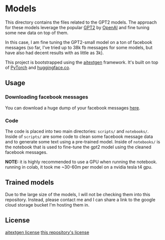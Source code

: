# Models

This directory contains the files related to the GPT2 models. The approach for
these models leverage the popular [GPT2](https://github.com/openai/gpt-2) by
[OpenAI](https://openai.com/) and fine tuning some new data on top of them.

In this case, I am fine tuning the GPT2-small model on a ton of facebook
messages (so far, I've tried up to 38k fb messages for some models, but have
also had decent results with as little as 3k).

This project is bootstrapped using the [aitextgen](https://github.com/minimaxir/aitextgen)
framework. It's built on top of [PyTorch](https://pytorch.org/) and
[huggingface.co](https://huggingface.co/).

## Usage

### Downloading facebook messages

You can download a huge dump of your facebook messages
[here](https://www.facebook.com/dyi/?referrer=yfi_settings).

### Code

The code is placed into two main directories: `scripts/` and `notebooks/`.
Inside of `scripts/` are some code to clean some facebook message data and to
generate some text using a pre-trained model. Inside of `notebooks/` is the
notebook that is used to fine-tune the gpt2 model using the cleaned facebook
messages.

**NOTE:** it is highly recommended to use a GPU when running the notebook.
running in colab, it took me ~30-60m per model on a nvidia tesla t4 gpu.

## Trained models

Due to the large size of the models, I will not be checking them into this
repository. Instead, please contact me and I can share a link to the google
cloud storage bucket I'm hosting them in.

## License

[aitextgen license](https://github.com/minimaxir/aitextgen/blob/master/LICENSE)
[this repository's license](../LICENSE)
